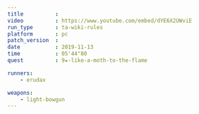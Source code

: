 ```yaml
---
title          :
video          : https://www.youtube.com/embed/dYE6X2UWviE
run_type       : ta-wiki-rules
platform       : pc
patch_version  : 
date           : 2019-11-13
time           : 05'44"80
quest          : 9★-like-a-moth-to-the-flame

runners:
    - erudax

weapons:
    - light-bowgun
---
```

